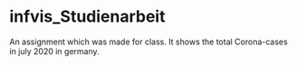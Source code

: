 # infvis_Studienarbeit

An assignment which was made for class. 
It shows the total Corona-cases in july 2020 in germany.
